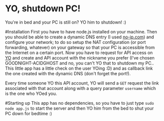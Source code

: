YO, shutdown PC!
==============

You're in bed and your PC is still on? YO him to shutdown! :)

#Installation
First you have to have node.js installed on your machine. Then you should be able to create a dynamic DNS entry (I used [no-ip.com](http://www.no-ip.com)) and configure your network; to do so setup the NAT configuration (or port forwarding, whatever) on your gateway so that your PC is accessible from the Internet on a certain port.
Now you have to request for API access on [YO](http://dev.justyo.co) and create and API account with the nickname you prefer (I've chosen GOODNIGHT-ACIDGHOST and no, you can't YO that to shutdown my PC.. This little app has a little check on the user YOing :D) and as callback link the one created with the dynamic DNS (don't forget the port!).

Every time someone YO this API account, YO will send a `GET` request the link associated with that account along with a query parameter `username` which is the one who YOed you.

#Starting up
This app has no dependencies, so you have to just type `sudo node app.js` to start the server and then YO him from the bed to shut your PC down for bedtime :) 
